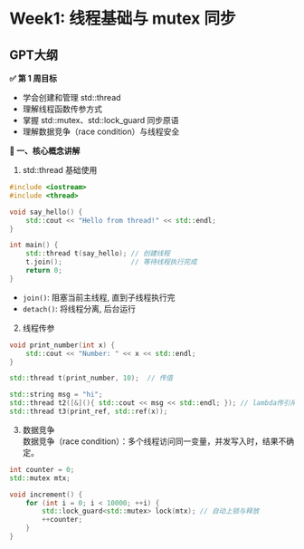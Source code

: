 # Week1: 线程基础与 mutex 同步
## GPT大纲
**✅ 第 1 周目标**
- 学会创建和管理 std::thread
- 理解线程函数传参方式
- 掌握 std::mutex、std::lock_guard 同步原语
- 理解数据竞争（race condition）与线程安全

**🧠 一、核心概念讲解**
1. std::thread 基础使用
```c++
#include <iostream>
#include <thread>

void say_hello() {
    std::cout << "Hello from thread!" << std::endl;
}

int main() {
    std::thread t(say_hello); // 创建线程
    t.join();                 // 等待线程执行完成
    return 0;
}
```

- `join()`: 阻塞当前主线程, 直到子线程执行完
- `detach()`: 将线程分离, 后台运行

2. 线程传参
```c++
void print_number(int x) {
    std::cout << "Number: " << x << std::endl;
}

std::thread t(print_number, 10);  // 传值

std::string msg = "hi";
std::thread t2([&](){ std::cout << msg << std::endl; }); // lambda传引用
std::thread t3(print_ref, std::ref(x));
```

3. 数据竞争     
数据竞争（race condition）：多个线程访问同一变量，并发写入时，结果不确定。

```c++
int counter = 0;
std::mutex mtx;

void increment() {
    for (int i = 0; i < 10000; ++i) {
        std::lock_guard<std::mutex> lock(mtx); // 自动上锁与释放
        ++counter;
    }
}
```